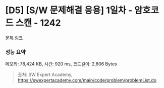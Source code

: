 # [D5] [S/W 문제해결 응용] 1일차 - 암호코드 스캔 - 1242 

[문제 링크](https://swexpertacademy.com/main/code/problem/problemDetail.do?contestProbId=AV15JEKKAM8CFAYD) 

### 성능 요약

메모리: 78,424 KB, 시간: 920 ms, 코드길이: 2,606 Bytes



> 출처: SW Expert Academy, https://swexpertacademy.com/main/code/problem/problemList.do